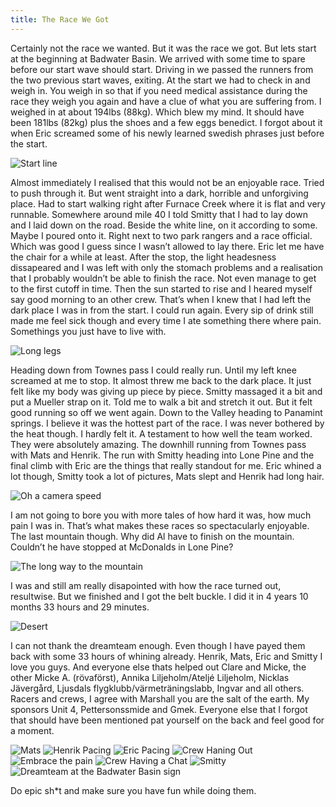 ```yaml
---
title: The Race We Got
---
```

Certainly not the race we wanted. But it was the race we got. But lets start at the beginning at Badwater Basin. We arrived with some time to spare before our start wave should start. Driving in we passed the runners from the two previous start waves, exiting. At the start we had to check in and weigh in. You weigh in so that if you need medical assistance during the race they weigh you again and have a clue of what you are suffering from. I weighed in at about 194lbs (88kg). Which blew my mind. It should have been 181lbs (82kg) plus the shoes and a few eggs benedict. I forgot about it when Eric screamed some of his newly learned swedish phrases just before the start.

![Start line][1]

Almost immediately I realised that this would not be an enjoyable race. Tried to push through it. But went straight into a dark, horrible and unforgiving place. Had to start walking right after Furnace Creek where it is flat and very runnable. Somewhere around mile 40 I told Smitty that I had to lay down and I laid down on the road. Beside the white line, on it according to some. Maybe I poured onto it. Right next to two park rangers and a race official. Which was good I guess since I wasn’t allowed to lay there. Eric let me have the chair for a while at least. After the stop, the light headesness dissapeared and I was left with only the stomach problems and a realisation that I probably wouldn’t be able to finish the race. Not even manage to get to the first cutoff in time. Then the sun started to rise and I heared myself say good morning to an other crew. That’s when I knew that I had left the dark place I was in from the start. I could run again. Every sip of drink still made me feel sick though and every time I ate something there where pain. Somethings you just have to live with.

![Long legs][2]

Heading down from Townes pass I could really run. Until my left knee screamed at me to stop. It almost threw me back to the dark place. It just felt like my body was giving up piece by piece. Smitty massaged it a bit and put a Mueller strap on it. Told me to walk a bit and stretch it out. But it felt good running so off we went again. Down to the Valley heading to Panamint springs. I believe it was the hottest part of the race. I was never bothered by the heat though. I hardly felt it. A testament to how well the team worked. They were absolutely amazing. The downhill running from Townes pass with Mats and Henrik. The run with Smitty heading into Lone Pine and the final climb with Eric are the things that really standout for me. Eric whined a lot though, Smitty took a lot of pictures, Mats slept and Henrik had long hair.

![Oh a camera speed][3]

I am not going to bore you with more tales of how hard it was, how much pain I was in. That’s what makes these races so spectacularly enjoyable. The last mountain though. Why did Al have to finish on the mountain. Couldn’t he have stopped at McDonalds in Lone Pine?

![The long way to the mountain][4]

I was and still am really disapointed with how the race turned out, resultwise. But we finished and I got the belt buckle. I did it in 4 years 10 months 33 hours and 29 minutes.

![Desert][5]

I can not thank the dreamteam enough. Even though I have payed them back with some 33 hours of whining already. Henrik, Mats, Eric and Smitty I love you guys. And everyone else thats helped out Clare and Micke, the other Micke A. (rövaförst), Annika Liljeholm/Ateljé Liljeholm, Nicklas Jävergård, Ljusdals flygklubb/värmeträningslabb, Ingvar and all others. Racers and crews, I agree with Marshall you are the salt of the earth. My sponsors Unit 4, Pettersonssmide and Gmek. Everyone else that I forgot that should have been mentioned pat yourself on the back and feel good for a moment.

![Mats][7]
![Henrik Pacing][8]
![Eric Pacing][9]
![Crew Haning Out][10]
![Embrace the pain][11]
![Crew Having a Chat][12]
![Smitty][13]
![Dreamteam at the Badwater Basin sign][14]

Do epic sh*t and make sure you have fun while doing them.

[1]: {{site.url}}/assets/TheRaceWeGot/1.jpg
[2]: {{site.url}}/assets/TheRaceWeGot/2.jpg
[3]: {{site.url}}/assets/TheRaceWeGot/3.jpg
[4]: {{site.url}}/assets/TheRaceWeGot/4.jpg
[5]: {{site.url}}/assets/TheRaceWeGot/5.jpg
[7]: {{site.url}}/assets/TheRaceWeGot/7.jpg
[8]: {{site.url}}/assets/TheRaceWeGot/8.jpg
[9]: {{site.url}}/assets/TheRaceWeGot/9.jpg
[10]: {{site.url}}/assets/TheRaceWeGot/10.jpg
[11]: {{site.url}}/assets/TheRaceWeGot/11.jpg
[12]: {{site.url}}/assets/TheRaceWeGot/12.jpg
[13]: {{site.url}}/assets/TheRaceWeGot/13.jpg
[14]: {{site.url}}/assets/TheRaceWeGot/14.jpg
 